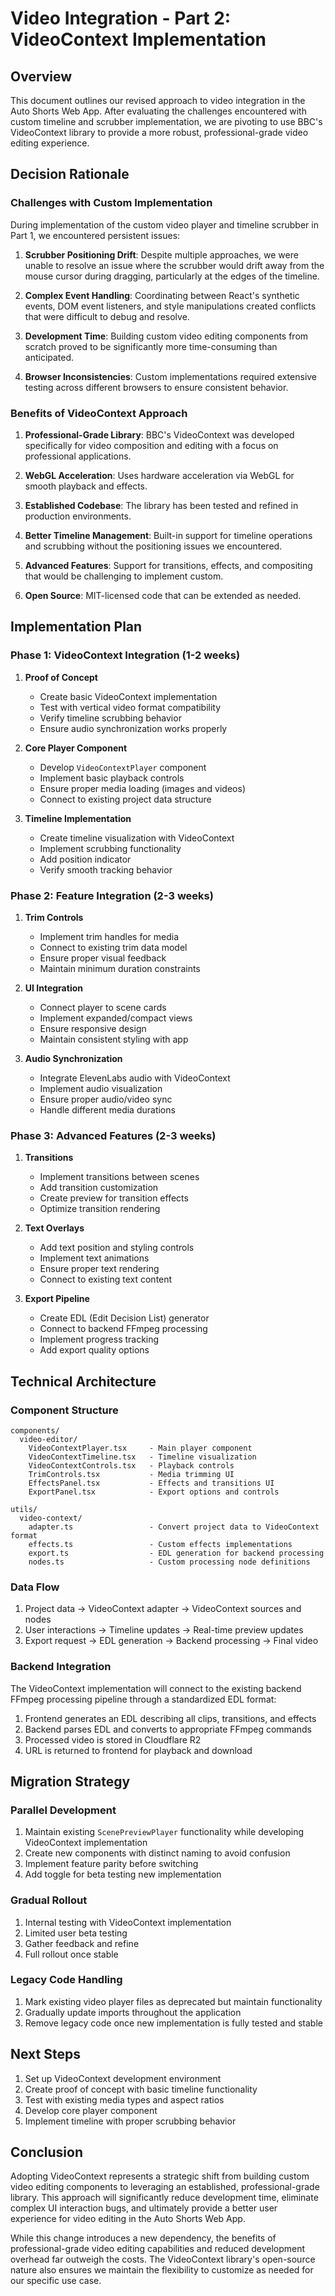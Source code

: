# Video Integration - Part 2: VideoContext Implementation

## Overview

This document outlines our revised approach to video integration in the Auto Shorts Web App. After evaluating the challenges encountered with custom timeline and scrubber implementation, we are pivoting to use BBC's VideoContext library to provide a more robust, professional-grade video editing experience.

## Decision Rationale

### Challenges with Custom Implementation

During implementation of the custom video player and timeline scrubber in Part 1, we encountered persistent issues:

1. **Scrubber Positioning Drift**: Despite multiple approaches, we were unable to resolve an issue where the scrubber would drift away from the mouse cursor during dragging, particularly at the edges of the timeline.

2. **Complex Event Handling**: Coordinating between React's synthetic events, DOM event listeners, and style manipulations created conflicts that were difficult to debug and resolve.

3. **Development Time**: Building custom video editing components from scratch proved to be significantly more time-consuming than anticipated.

4. **Browser Inconsistencies**: Custom implementations required extensive testing across different browsers to ensure consistent behavior.

### Benefits of VideoContext Approach

1. **Professional-Grade Library**: BBC's VideoContext was developed specifically for video composition and editing with a focus on professional applications.

2. **WebGL Acceleration**: Uses hardware acceleration via WebGL for smooth playback and effects.

3. **Established Codebase**: The library has been tested and refined in production environments.

4. **Better Timeline Management**: Built-in support for timeline operations and scrubbing without the positioning issues we encountered.

5. **Advanced Features**: Support for transitions, effects, and compositing that would be challenging to implement custom.

6. **Open Source**: MIT-licensed code that can be extended as needed.

## Implementation Plan

### Phase 1: VideoContext Integration (1-2 weeks)

1. **Proof of Concept**
   - Create basic VideoContext implementation
   - Test with vertical video format compatibility
   - Verify timeline scrubbing behavior
   - Ensure audio synchronization works properly

2. **Core Player Component**
   - Develop `VideoContextPlayer` component
   - Implement basic playback controls
   - Ensure proper media loading (images and videos)
   - Connect to existing project data structure

3. **Timeline Implementation**
   - Create timeline visualization with VideoContext
   - Implement scrubbing functionality
   - Add position indicator
   - Verify smooth tracking behavior

### Phase 2: Feature Integration (2-3 weeks)

1. **Trim Controls**
   - Implement trim handles for media
   - Connect to existing trim data model
   - Ensure proper visual feedback
   - Maintain minimum duration constraints

2. **UI Integration**
   - Connect player to scene cards
   - Implement expanded/compact views
   - Ensure responsive design
   - Maintain consistent styling with app

3. **Audio Synchronization**
   - Integrate ElevenLabs audio with VideoContext
   - Implement audio visualization
   - Ensure proper audio/video sync
   - Handle different media durations

### Phase 3: Advanced Features (2-3 weeks)

1. **Transitions**
   - Implement transitions between scenes
   - Add transition customization
   - Create preview for transition effects
   - Optimize transition rendering

2. **Text Overlays**
   - Add text position and styling controls
   - Implement text animations
   - Ensure proper text rendering
   - Connect to existing text content

3. **Export Pipeline**
   - Create EDL (Edit Decision List) generator
   - Connect to backend FFmpeg processing
   - Implement progress tracking
   - Add export quality options

## Technical Architecture

### Component Structure

```
components/
  video-editor/
    VideoContextPlayer.tsx     - Main player component
    VideoContextTimeline.tsx   - Timeline visualization
    VideoContextControls.tsx   - Playback controls
    TrimControls.tsx           - Media trimming UI
    EffectsPanel.tsx           - Effects and transitions UI
    ExportPanel.tsx            - Export options and controls
  
utils/
  video-context/
    adapter.ts                 - Convert project data to VideoContext format
    effects.ts                 - Custom effects implementations
    export.ts                  - EDL generation for backend processing
    nodes.ts                   - Custom processing node definitions
```

### Data Flow

1. Project data → VideoContext adapter → VideoContext sources and nodes
2. User interactions → Timeline updates → Real-time preview updates
3. Export request → EDL generation → Backend processing → Final video

### Backend Integration

The VideoContext implementation will connect to the existing backend FFmpeg processing pipeline through a standardized EDL format:

1. Frontend generates an EDL describing all clips, transitions, and effects
2. Backend parses EDL and converts to appropriate FFmpeg commands
3. Processed video is stored in Cloudflare R2
4. URL is returned to frontend for playback and download

## Migration Strategy

### Parallel Development

1. Maintain existing `ScenePreviewPlayer` functionality while developing VideoContext implementation
2. Create new components with distinct naming to avoid confusion
3. Implement feature parity before switching
4. Add toggle for beta testing new implementation

### Gradual Rollout

1. Internal testing with VideoContext implementation
2. Limited user beta testing
3. Gather feedback and refine
4. Full rollout once stable

### Legacy Code Handling

1. Mark existing video player files as deprecated but maintain functionality
2. Gradually update imports throughout the application
3. Remove legacy code once new implementation is fully tested and stable

## Next Steps

1. Set up VideoContext development environment
2. Create proof of concept with basic timeline functionality
3. Test with existing media types and aspect ratios
4. Develop core player component
5. Implement timeline with proper scrubbing behavior

## Conclusion

Adopting VideoContext represents a strategic shift from building custom video editing components to leveraging an established, professional-grade library. This approach will significantly reduce development time, eliminate complex UI interaction bugs, and ultimately provide a better user experience for video editing in the Auto Shorts Web App.

While this change introduces a new dependency, the benefits of professional-grade video editing capabilities and reduced development overhead far outweigh the costs. The VideoContext library's open-source nature also ensures we maintain the flexibility to customize as needed for our specific use case. 
